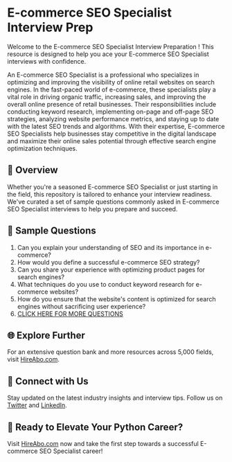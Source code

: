 # E-commerce SEO Specialist Interview Prep

Welcome to the E-commerce SEO Specialist Interview Preparation ! This resource is designed to help you ace your E-commerce SEO Specialist interviews with confidence.

An E-commerce SEO Specialist is a professional who specializes in optimizing and improving the visibility of online retail websites on search engines. In the fast-paced world of e-commerce, these specialists play a vital role in driving organic traffic, increasing sales, and improving the overall online presence of retail businesses. Their responsibilities include conducting keyword research, implementing on-page and off-page SEO strategies, analyzing website performance metrics, and staying up to date with the latest SEO trends and algorithms. With their expertise, E-commerce SEO Specialists help businesses stay competitive in the digital landscape and maximize their online sales potential through effective search engine optimization techniques.

## 🚀 Overview

Whether you're a seasoned E-commerce SEO Specialist or just starting in the field, this repository is tailored to enhance your interview readiness. We've curated a set of sample questions commonly asked in E-commerce SEO Specialist interviews to help you prepare and succeed.

## 📝 Sample Questions

1. Can you explain your understanding of SEO and its importance in e-commerce?
2. How would you define a successful e-commerce SEO strategy?
3. Can you share your experience with optimizing product pages for search engines?
4. What techniques do you use to conduct keyword research for e-commerce websites?
5. How do you ensure that the website's content is optimized for search engines without sacrificing user experience?
6. [CLICK HERE FOR MORE QUESTIONS](https://hireabo.com/job/22_2_12/Ecommerce%20SEO%20Specialist)

## 🌐 Explore Further

For an extensive question bank and more resources across 5,000 fields, visit [HireAbo.com](https://www.hireabo.com).

## 📱 Connect with Us

Stay updated on the latest industry insights and interview tips. Follow us on [Twitter](https://twitter.com/hireabo) and [LinkedIn](https://www.linkedin.com/in/hire-abo-3609972a8/).

## 🚀 Ready to Elevate Your Python Career?

Visit [HireAbo.com](https://www.hireabo.com) now and take the first step towards a successful E-commerce SEO Specialist career!